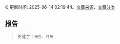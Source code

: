 :alarm_clock: 更新时间: 2025-06-14 02:19:44。[文章来源](/README.md)、[文章分类](/TAGS.md)

## 报告


> 关键字：`报告`、`月报`




